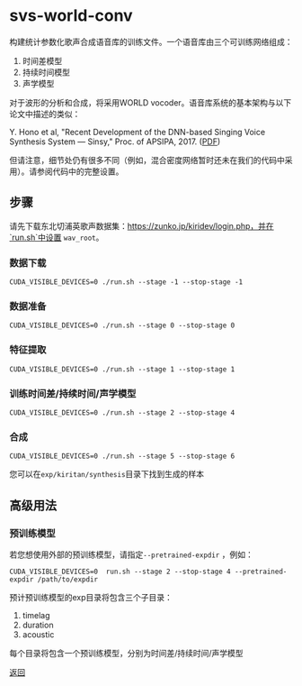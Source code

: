 # svs-world-conv

构建统计参数化歌声合成语音库的训练文件。一个语音库由三个可训练网络组成：

1. 时间差模型
2. 持续时间模型
3. 声学模型

对于波形的分析和合成，将采用WORLD vocoder。语音库系统的基本架构与以下论文中描述的类似：

Y. Hono et al, "Recent Development of the DNN-based Singing Voice Synthesis System — Sinsy," Proc. of APSIPA, 2017. ([PDF](http://www.apsipa.org/proceedings/2018/pdfs/0001003.pdf))

但请注意，细节处仍有很多不同（例如，混合密度网络暂时还未在我们的代码中采用）。请参阅代码中的完整设置。

## 步骤

请先下载东北切浦英歌声数据集：https://zunko.jp/kiridev/login.php，并在`run.sh`中设置 `wav_root`。

### 数据下载

```
CUDA_VISIBLE_DEVICES=0 ./run.sh --stage -1 --stop-stage -1
```

### 数据准备

```
CUDA_VISIBLE_DEVICES=0 ./run.sh --stage 0 --stop-stage 0
```

### 特征提取

```
CUDA_VISIBLE_DEVICES=0 ./run.sh --stage 1 --stop-stage 1
```

### 训练时间差/持续时间/声学模型

```
CUDA_VISIBLE_DEVICES=0 ./run.sh --stage 2 --stop-stage 4
```

### 合成


```
CUDA_VISIBLE_DEVICES=0 ./run.sh --stage 5 --stop-stage 6
```

您可以在`exp/kiritan/synthesis`目录下找到生成的样本

## 高级用法

### 预训练模型

若您想使用外部的预训练模型，请指定`--pretrained-expdir` ，例如：

```
CUDA_VISIBLE_DEVICES=0  run.sh --stage 2 --stop-stage 4 --pretrained-expdir /path/to/expdir
```

预计预训练模型的exp目录将包含三个子目录：

1. timelag
2. duration
3. acoustic

每个目录将包含一个预训练模型，分别为时间差/持续时间/声学模型





[返回](/nnsvs-zh-traanslate/nnsvs/)
